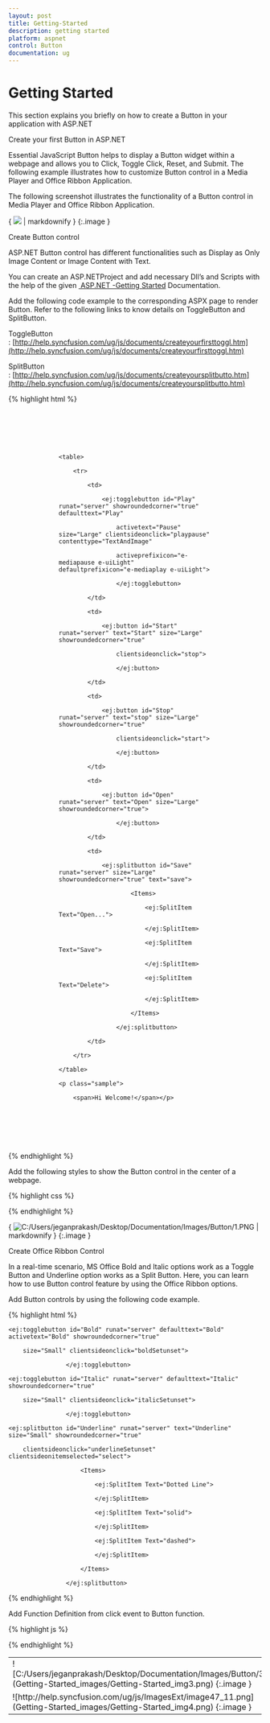 ```yaml
---
layout: post
title: Getting-Started
description: getting started
platform: aspnet
control: Button
documentation: ug
---
```


# Getting Started

This section explains you briefly on how to create a Button in your application with ASP.NET

Create your first Button in ASP.NET

Essential JavaScript Button helps to display a Button widget within a webpage and allows you to Click, Toggle Click, Reset, and Submit. The following example illustrates how to customize Button control in a Media Player and Office Ribbon Application. 

The following screenshot illustrates the functionality of a Button control in Media Player and Office Ribbon Application.

{ ![](Getting-Started_images/Getting-Started_img1.png) | markdownify }
{:.image }


Create Button control

ASP.NET Button control has different functionalities such as Display as Only Image Content or Image Content with Text.

You can create an ASP.NETProject and add necessary Dll’s and Scripts with the help of the given [ ASP.NET -Getting Started](http://help.syncfusion.com/ug/js/Documents/gettingstartedwithmv.htm) Documentation.

 Add the following code example to the corresponding ASPX page to render Button. Refer to the following links to know details on ToggleButton and SplitButton.

ToggleButton : [http://help.syncfusion.com/ug/js/documents/createyourfirsttoggl.htm](http://help.syncfusion.com/ug/js/documents/createyourfirsttoggl.htm)

SplitButton : [http://help.syncfusion.com/ug/js/documents/createyoursplitbutto.htm](http://help.syncfusion.com/ug/js/documents/createyoursplitbutto.htm)



{% highlight html %}

<div class="case1">

    <table>

        <tr>

            <td>

                <ej:togglebutton id="Play" runat="server" showroundedcorner="true" defaulttext="Play"

                    activetext="Pause" size="Large" clientsideonclick="playpause" contenttype="TextAndImage"

                    activeprefixicon="e-mediapause e-uiLight" defaultprefixicon="e-mediaplay e-uiLight">

                    </ej:togglebutton>

            </td>

            <td>

                <ej:button id="Start" runat="server" text="Start" size="Large" showroundedcorner="true"

                    clientsideonclick="stop">

                    </ej:button>

            </td>

            <td>

                <ej:button id="Stop" runat="server" text="stop" size="Large" showroundedcorner="true"

                    clientsideonclick="start">

                    </ej:button>

            </td>

            <td>

                <ej:button id="Open" runat="server" text="Open" size="Large" showroundedcorner="true">

                    </ej:button>

            </td>

            <td>

                <ej:splitbutton id="Save" runat="server" size="Large" showroundedcorner="true" text="save">

                        <Items>

                            <ej:SplitItem Text="Open...">

                            </ej:SplitItem>

                            <ej:SplitItem Text="Save">

                            </ej:SplitItem>

                            <ej:SplitItem Text="Delete">

                            </ej:SplitItem>

                        </Items>

                    </ej:splitbutton>

            </td>

        </tr>

    </table>

    <p class="sample">

        <span>Hi Welcome!</span></p>

</div>



{% endhighlight %}

Add the following styles to show the Button control in the center of a webpage. 

{% highlight css %}

<style type="text/css">



        ul li span {

            color: white;

        }



        .case1 {

            margin: 100px;

        }



        .officeribben {

            margin: 100px;

        }



        .sample {

            margin: 100px;

        }



        .audiodiv {

            margin: 100px;

        }

    </style>



{% endhighlight %}



{ ![C:/Users/jeganprakash/Desktop/Documentation/Images/Button/1.PNG](Getting-Started_images/Getting-Started_img2.png) | markdownify }
{:.image }


Create Office Ribbon Control

In a real-time scenario, MS Office Bold and Italic options work as a Toggle Button and Underline option works as a Split Button. Here, you can learn how to use Button control feature by using the Office Ribbon options.

Add Button controls by using the following code example. 

{% highlight html %}

<td>

    <ej:togglebutton id="Bold" runat="server" defaulttext="Bold" activetext="Bold" showroundedcorner="true"

        size="Small" clientsideonclick="boldSetunset">

                    </ej:togglebutton>

</td>

<td>

    <ej:togglebutton id="Italic" runat="server" defaulttext="Italic" showroundedcorner="true"

        size="Small" clientsideonclick="italicSetunset">

                    </ej:togglebutton>

</td>

<td>

    <ej:splitbutton id="Underline" runat="server" text="Underline" size="Small" showroundedcorner="true"

        clientsideonclick="underlineSetunset" clientsideonitemselected="select">

                        <Items>

                            <ej:SplitItem Text="Dotted Line">

                            </ej:SplitItem>

                            <ej:SplitItem Text="solid">

                            </ej:SplitItem>

                            <ej:SplitItem Text="dashed">

                            </ej:SplitItem>

                        </Items>

                    </ej:splitbutton>

</td>



{% endhighlight %}

Add Function Definition from click event to Button function. 

{% highlight js %}

<script type="text/javascript">

    function boldSetunset(e) {

        if (e.isChecked) {

            $(".sample span").wrap("<b></b>");<%--add the bold tag to span--%>

        }

        else {

            $(".sample span").unwrap("<b></b>");<%--remove the bold tag to span--%>

        }

    }

    function italicSetunset(e) {

        if ($(".sample span").parents().is("i")) {

            $(".sample span").unwrap("<i></i>");<%--remove the italic tag to span--%>

        }

        else {

            $(".sample span").wrap("<i></i>");<%--add the italic tag to span--%>

        }

    }

    function underlineSetunset(e) {

        if ($(".sample span").parents().is("u")) {

            $(".sample span").unwrap("<u></u>");<%--remove the underline tag to span--%>

        } else {

            $(".sample span").wrap("<u></u>");<%--add the underline tag to span--%>

        }

    }

    function select(e) {

        if ($(".sample span:last-child").parents().is("span")) {

            $(".sample #under span").unwrap("<span id='under'></span>");

        }



        switch (e.events.text) {



            case "Dotted Line": $(".sample span").wrap("<span id='under' style='border-bottom: 1px dotted #000000;'></span>");

                break;



            case "solid": $(".sample span").wrap("<span id='under' style='border-bottom: 1px solid #000000;'></span>");

                break;



            case "dashed": $(".sample span").wrap("<span id='under' style='border-bottom: 1px dashed #000000;'></span>");

                break;

        }

    }



</script>



{% endhighlight %}



<table>
<tr>
<td>
![C:/Users/jeganprakash/Desktop/Documentation/Images/Button/3.PNG](Getting-Started_images/Getting-Started_img3.png)
{:.image }
</td></tr>
<tr>
<td>
![http://help.syncfusion.com/ug/js/ImagesExt/image47_11.png](Getting-Started_images/Getting-Started_img4.png)
{:.image }
</td></tr>
</table>


